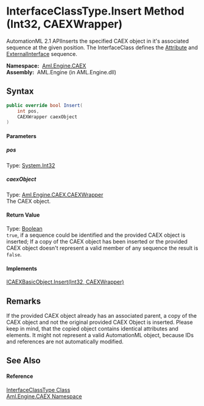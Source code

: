 InterfaceClassType.Insert Method (Int32, CAEXWrapper)
=====================================================
AutomationML 2.1 APIInserts the specified CAEX object in it's associated sequence at the given position. The InterfaceClass defines the [Attribute][1] and [ExternalInterface][2] sequence.

  **Namespace:**  [Aml.Engine.CAEX][3]  
  **Assembly:**  AML.Engine (in AML.Engine.dll)

Syntax
------

```csharp
public override bool Insert(
	int pos,
	CAEXWrapper caexObject
)
```

#### Parameters

##### *pos*
Type: [System.Int32][4]  


##### *caexObject*
Type: [Aml.Engine.CAEX.CAEXWrapper][5]  
The CAEX object.

#### Return Value
Type: [Boolean][6]  
`true`, if a sequence could be identified and the provided CAEX object is inserted; If a copy of the CAEX object has been inserted or the provided CAEX object doesn't represent a valid member of any sequence the result is `false`. 
#### Implements
[ICAEXBasicObject.Insert(Int32, CAEXWrapper)][7]  


Remarks
-------
 If the provided CAEX object already has an associated parent, a copy of the CAEX object and not the original provided CAEX Object is inserted. Please keep in mind, that the copied object contains identical attributes and elements. It might not represent a valid AutomationML object, because IDs and references are not automatically modified. 

See Also
--------

#### Reference
[InterfaceClassType Class][8]  
[Aml.Engine.CAEX Namespace][3]  

[1]: Attribute.md
[2]: ExternalInterface.md
[3]: ../README.md
[4]: https://docs.microsoft.com/dotnet/api/system.int32
[5]: ../CAEXWrapper/README.md
[6]: https://docs.microsoft.com/dotnet/api/system.boolean
[7]: ../ICAEXBasicObject/Insert_1.md
[8]: README.md
[9]: https://www.automationml.org
[10]: ../../icons/logoShade.png